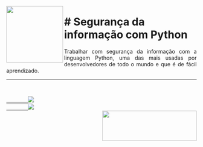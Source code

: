 <p><img src="https://user-images.githubusercontent.com/63436406/128414111-aea39cb4-83d6-4ba0-995c-6e60c8b85147.png" align="left" height="150px" width="150px">
    <h1># Segurança da informação com Python</h1> 
    <p align="justify">
    Trabalhar com segurança da informação com a linguagem Python, uma das mais usadas por desenvolvedores de todo o mundo e que é de fácil aprendizado.
    </p>
</p>      

---

<br>
    <code><a href="https:/discord.com">
        <img src="https://img.shields.io/badge/Léo Albergaria%20-%237289DA.svg?&style=for-the-badge&logo=discord&logoColor=white" /></a></code>
    <code><a href="https://www.linkedin.com/in/adm-leo-albergaria/">
        <img src="https://img.shields.io/badge/linkedin%20-%230077B5.svg?&style=for-the-badge&logo=linkedin&logoColor=white" /></a></code>
<br>     

<a href="https://www.digitalinnovation.one/">
    <img src="https://user-images.githubusercontent.com/63436406/127776292-9ec4809a-1137-4dc8-b493-7de0186fd55c.png" align="right" height="80px" width="250px" ></a>
